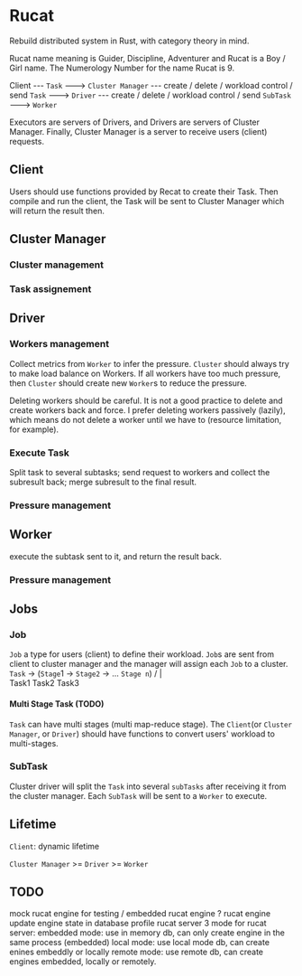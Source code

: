# Rucat
Rebuild distributed system in Rust, with category theory in mind.

Rucat name meaning is Guider, Discipline, Adventurer and Rucat is a Boy / Girl name. The Numerology Number for the name Rucat is 9. 

Client --- `Task` ---> `Cluster Manager` 
         --- create / delete / workload control / send `Task` ---> `Driver`
             --- create / delete / workload control / send `SubTask` ---> `Worker`

Executors are servers of Drivers, and Drivers are servers of Cluster Manager.
Finally, Cluster Manager is a server to receive users (client) requests.

## Client

Users should use functions provided by Recat to create their Task. Then compile and run the client, the Task
will be sent to Cluster Manager which will return the result then.

## Cluster Manager

### Cluster management

### Task assignement


## Driver

### Workers management

Collect metrics from `Worker` to infer the pressure. `Cluster` should always try to make load balance on Workers.
If all workers have too much pressure, then `Cluster` should create new `Worker`s to reduce the pressure.

Deleting workers should be careful. It is not a good practice to delete and create workers back and force. 
I prefer deleting workers passively (lazily), which means do not delete a worker until we have to (resource limitation, for example).

### Execute Task

Split task to several subtasks;
send request to workers and collect the subresult back;
merge subresult to the final result.

### Pressure management

## Worker

execute the subtask sent to it, and return the result back.

### Pressure management

## Jobs

### Job

`Job` a type for users (client) to define their workload. `Job`s are sent from client to cluster manager and the manager will assign
each `Job` to a cluster.
`Task` -> (`Stage`1 -> `Stage2` -> ... `Stage n`)
           /  |  \
      Task1 Task2 Task3

#### Multi Stage Task (TODO)


`Task` can have multi stages (multi map-reduce stage).
The `Client`(or `Cluster Manager`, or `Driver`) should have functions to convert users' workload to multi-stages.


### SubTask

Cluster driver will split the `Task` into several `subTasks` after receiving it from the cluster manager. Each `SubTask` will be sent to a `Worker` to execute.

## Lifetime

`Client`: dynamic lifetime

`Cluster Manager` >= `Driver` >= `Worker`

## TODO
mock rucat engine for testing / embedded rucat engine ? 
rucat engine update engine state in database
profile rucat server
3 mode for rucat server:
  embedded mode: use in memory db, can only create engine in the same process (embedded)
  local mode: use local mode db, can create enines embeddly or locally
  remote mode: use remote db, can create engines embedded, locally or remotely.